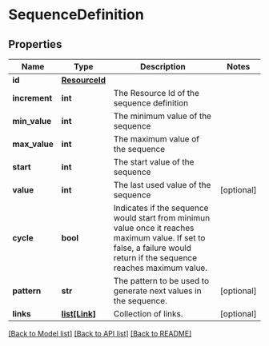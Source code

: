 # SequenceDefinition


## Properties
Name | Type | Description | Notes
------------ | ------------- | ------------- | -------------
**id** | [**ResourceId**](ResourceId.md) |  | 
**increment** | **int** | The Resource Id of the sequence definition | 
**min_value** | **int** | The minimum value of the sequence | 
**max_value** | **int** | The maximum value of the sequence | 
**start** | **int** | The start value of the sequence | 
**value** | **int** | The last used value of the sequence | [optional] 
**cycle** | **bool** | Indicates if the sequence would start from minimun value once it reaches maximum value. If set to false, a failure would return if the sequence reaches maximum value. | 
**pattern** | **str** | The pattern to be used to generate next values in the sequence. | [optional] 
**links** | [**list[Link]**](Link.md) | Collection of links. | [optional] 

[[Back to Model list]](../README.md#documentation-for-models) [[Back to API list]](../README.md#documentation-for-api-endpoints) [[Back to README]](../README.md)


